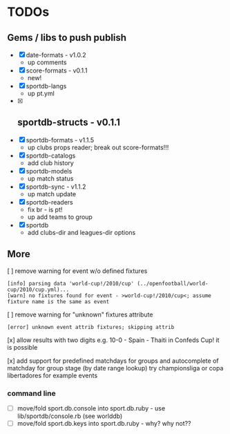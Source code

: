 # TODOs


## Gems / libs to push publish

- [x] date-formats   - v1.0.2
  - up comments
- [x] score-formats   - v0.1.1
  - new!
- [x] sportdb-langs
  - up pt.yml
- [x] sportdb-structs - v0.1.1
   -
- [x] sportdb-formats  - v1.1.5
  - up clubs props reader; break out score-formats!!!
- [x] sportdb-catalogs
  - add club history
- [x] sportdb-models
  - up match status
- [x] sportdb-sync  - v1.1.2
  - up match update
- [x] sportdb-readers
  - fix br - is pt!
  - up add teams to group
- [x] sportdb
  - add clubs-dir and leagues-dir options




## More

[ ] remove warning for event w/o defined fixtures

    [info] parsing data 'world-cup!/2010/cup' (../openfootball/world-cup/2010/cup.yml)...
    [warn] no fixtures found for event - >world-cup!/2010/cup<; assume fixture name is the same as event

[ ] remove warning for "unknown" fixtures attribute

    [error] unknown event attrib fixtures; skipping attrib


[x] allow results with two digits e.g. 10-0  - Spain - Thaiti in Confeds Cup! it is possible

[x] add support for predefined matchdays for groups and autocomplete of matchday for group stage (by date range lookup)
    try championsliga or copa libertadores for example events

### command line

- [ ] move/fold sport.db.console into sport.db.ruby - use lib/sportdb/console.rb (see worlddb)
- [ ] move/fold sport.db.keys into sport.db.ruby  - why? why not??

